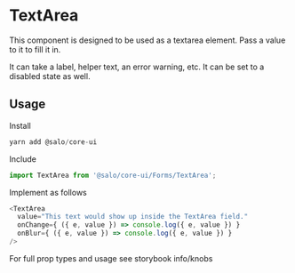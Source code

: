 # TextArea

This component is designed to be used as a textarea element. Pass a value to it to fill it in.

It can take a label, helper text, an error warning, etc. It can be set to a disabled state as well.

## Usage

Install

```javascript
yarn add @salo/core-ui
```

Include

```javascript
import TextArea from '@salo/core-ui/Forms/TextArea';
```

Implement as follows

```javascript
<TextArea 
  value="This text would show up inside the TextArea field."
  onChange={ ({ e, value }) => console.log({ e, value }) }
  onBlur={ ({ e, value }) => console.log({ e, value }) }
/>
```

For full prop types and usage see storybook info/knobs